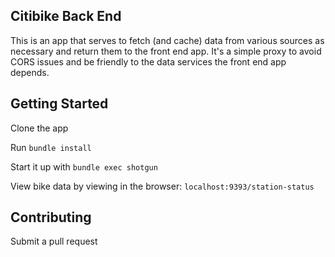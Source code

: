 ## Citibike Back End

This is an app that serves to fetch (and cache) data from various
sources as necessary and return them to the front end app. It's a simple
proxy to avoid CORS issues and be friendly to the data services the
front end app depends.

## Getting Started

Clone the app

Run `bundle install`

Start it up with `bundle exec shotgun`

View bike data by viewing in the browser: `localhost:9393/station-status`


## Contributing

Submit a pull request
